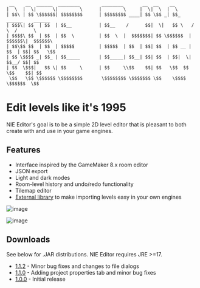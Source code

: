 ```
 __    __  ______  ________        ________       __  __    __                         
|  \  |  \|      \|        \      |        \     |  \|  \  |  \                        
| $$\ | $$ \$$$$$$| $$$$$$$$      | $$$$$$$$ ____| $$ \$$ _| $$_     ______    ______  
| $$$\| $$  | $$  | $$__          | $$__    /      $$|  \|   $$ \   /      \  /      \ 
| $$$$\ $$  | $$  | $$  \         | $$  \  |  $$$$$$$| $$ \$$$$$$  |  $$$$$$\|  $$$$$$\
| $$\$$ $$  | $$  | $$$$$         | $$$$$  | $$  | $$| $$  | $$ __ | $$  | $$| $$   \$$
| $$ \$$$$ _| $$_ | $$_____       | $$_____| $$__| $$| $$  | $$|  \| $$__/ $$| $$      
| $$  \$$$|   $$ \| $$     \      | $$     \\$$    $$| $$   \$$  $$ \$$    $$| $$      
 \$$   \$$ \$$$$$$ \$$$$$$$$       \$$$$$$$$ \$$$$$$$ \$$    \$$$$   \$$$$$$  \$$      
```

# Edit levels like it's 1995

NIE Editor's goal is to be a simple 2D level editor that is pleasant to both create with and use in your game engines.

## Features
* Interface inspired by the GameMaker 8.x room editor
* JSON export
* Light and dark modes
* Room-level history and undo/redo functionality
* Tilemap editor
* [External library](https://github.com/retrogamer500/nie-editor-importer) to make importing levels easy in your own engines

![image](https://github.com/retrogamer500/nie-editor/assets/48998885/90bbf604-db6d-43c8-b47b-7c6fe6f476de)

![image](https://github.com/retrogamer500/nie-editor/assets/48998885/742aa168-92b0-46d3-861b-7f5d9744edbd)


## Downloads

See below for .JAR distributions. NIE Editor requires JRE >=17.

* [1.1.2](https://github.com/retrogamer500/nie-editor/releases/download/1.1.2/nie-editor-1.1.2.zip) - Minor bug fixes and changes to file dialogs
* [1.1.0](https://github.com/retrogamer500/nie-editor/releases/download/1.1.0/nie-editor-1.1.0.zip) - Adding project properties tab and minor bug fixes
* [1.0.0](https://github.com/retrogamer500/nie-editor/releases/download/1.0.0/nie-editor-1.0.0.zip) - Initial release
